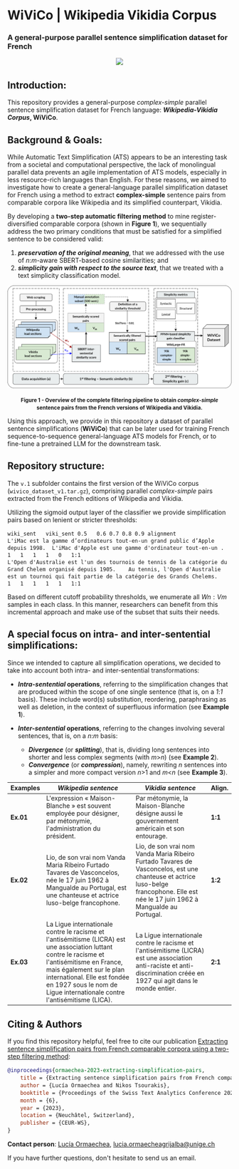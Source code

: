 # WiViCo | Wikipedia Vikidia Corpus
### A general-purpose parallel sentence simplification dataset for French

<p align="center">
    <a href="https://github.com/lormaechea/wivico/archive/refs/heads/main.zip">
        <img src="https://img.shields.io/badge/WIVICO--DATASET-DOWNLOAD-success?style=for-the-badge&logo=github">
    </a>
</p>

## Introduction: 

This repository provides a general-purpose *complex-simple* parallel sentence simplification dataset for French language: __*Wikipedia-Vikidia Corpus*, WiViCo__. 

<!--It results from the experiments performed in the following [paper](https://to_appear).-->

## Background & Goals:

While Automatic Text Simplification (ATS) appears to be an interesting task from a societal and computational perspective, the lack of monolingual parallel data prevents an agile implementation of ATS models, especially in less resource-rich languages than English. For these reasons, we aimed to investigate how to create a general-language parallel simplification dataset for French using a method to extract __complex-simple__ sentence pairs from comparable corpora like Wikipedia and its simplified counterpart, Vikidia. 

By developing a __two-step automatic filtering method__ to mine register-diversified comparable corpora (shown in __Figure 1__), we sequentially address the two primary conditions that must be satisfied for a simplified sentence to be considered valid: 

1. __*preservation of the original meaning*__, that we addressed with the use of *n*:*m*-aware SBERT-based cosine similarities; and
2. __*simplicity gain with respect to the source text*__, that we treated with a text simplicity classification model.

<img src="./img/pipeline.png" alt="pipeline"/>
<p align="center">
    <small><b>Figure 1 - Overview of the complete filtering pipeline to obtain <i>complex-simple</i> <br> sentence pairs from the French versions of Wikipedia and Vikidia.</b></small>
</p>

Using this approach, we provide in this repository a dataset of parallel sentence simplifications (__WiViCo__) that can be later used for training French sequence-to-sequence general-language ATS models for French, or to fine-tune a pretrained LLM for the downstream task.

## Repository structure:

The ```v.1``` subfolder contains the first version of the WiViCo corpus (```wivico_dataset_v1.tar.gz```), comprising parallel *complex-simple* pairs extracted from the French editions of Wikipedia and Vikidia. 
 
Utilizing the sigmoid output layer of the classifier we provide simplification pairs based on lenient or stricter thresholds:

```
wiki_sent	viki_sent 0.5	0.6	0.7	0.8	0.9 alignment
L'iMac est la gamme d’ordinateurs tout-en-un grand public d’Apple depuis 1998.	L'iMac d'Apple est une gamme d'ordinateur tout-en-un .	1	1	1	1	0   1:1
L'Open d'Australie est l'un des tournois de tennis de la catégorie du Grand Chelem organisé depuis 1905.	Au tennis, l'Open d'Australie est un tournoi qui fait partie de la catégorie des Grands Chelems.	1	1	1	1	1   1:1
```

Based on different cutoff probability thresholds, we enumerate all $Wn:Vm$ samples in each class. In this manner, researchers can benefit from this incremental approach and make use of the subset that suits their needs.

## A special focus on intra- and inter-sentential simplifications:

Since we intended to capture all simplification operations, we decided to take into account both intra- and inter-sentential transformations:

- __*Intra-sentential* operations__, referring to the simplification changes that are produced within the scope of one single sentence (that is, on a *1*:*1* basis). These include word(s) substitution, reordering, paraphrasing as well as deletion, in the context of superfluous information (see __Example 1__).

- __*Inter-sentential* operations__, referring to the changes involving several sentences, that is, on a *n*:*m* basis:
    - __*Divergence*__ (or __*splitting*__), that is, dividing long sentences into shorter and less complex segments (with *m*>*n*) (see __Example 2__).
    - __*Convergence*__ (or __*compression*__), namely, rewriting *n* sentences into a simpler and more compact version *n*>1 and *m*<*n* (see __Example 3__).

| Examples | ***Wikipedia sentence*** | ***Vikidia sentence*** | Align.|
| ---- | ---- | --- | ---- |
| __Ex.01__ | L'expression « Maison-Blanche » est souvent employée pour désigner, par métonymie, l'administration du président.  | Par métonymie, la Maison-Blanche désigne aussi le gouvernement américain et son entourage. | __1:1__ |
| __Ex.02__ | Lio, de son vrai nom Vanda Maria Ribeiro Furtado Tavares de Vasconcelos, née le 17 juin 1962 à Mangualde au Portugal, est une chanteuse et actrice luso-belge francophone. | Lio, de son vrai nom Vanda Maria Ribeiro Furtado Tavares de Vasconcelos, est une chanteuse et actrice luso-belge francophone. Elle est née le 17 juin 1962 à Mangualde au Portugal. | __1:2__ |
| __Ex.03__ | La Ligue internationale contre le racisme et l'antisémitisme (LICRA) est une association luttant contre le racisme et l'antisémitisme en France, mais également sur le plan international. Elle est fondée en 1927 sous le nom de Ligue internationale contre l'antisémitisme (LICA). |  La Ligue internationale contre le racisme et l'antisémitisme (LICRA) est une association anti-raciste et anti-discrimination créée en 1927 qui agit dans le monde entier. | __2:1__ |

## Citing & Authors

If you find this repository helpful, feel free to cite our publication [Extracting sentence simplification pairs from French comparable corpora using a two-step filtering method](https://luciaormaechea.com/downloads/2023_ORMAECHEA_SWISSTEXT.pdf):

```bibtex 
@inproceedings{ormaechea-2023-extracting-simplification-pairs,
    title = {Extracting sentence simplification pairs from French comparable corpora using a two-step filtering method},
    author = {Lucía Ormaechea and Nikos Tsourakis},
    booktitle = {Proceedings of the Swiss Text Analytics Conference 2023},
    month = {6},
    year = {2023},
    location = {Neuchâtel, Switzerland},
    publisher = {CEUR-WS},
}
```

__Contact person__: [Lucía Ormaechea](https://luciaormaechea.com/), [lucia.ormaecheagrijalba@unige.ch](mailto:lucia.ormaecheagrijalba@unige.ch)

If you have further questions, don't hesitate to send us an email.
